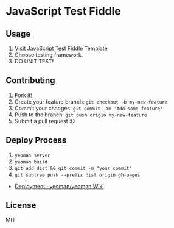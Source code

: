 # JavaScript Test Fiddle


## Usage

1. Visit [JavaScript Test Fiddle Template](http://azu.github.com/js-test-fiddle/ "JavaScript Test Fiddle Template")
2. Choose testing framework.
3. DO UNIT TEST!

## Contributing

1. Fork it!
2. Create your feature branch: `git checkout -b my-new-feature`
3. Commit your changes: `git commit -am 'Add some feature'`
4. Push to the branch: `git push origin my-new-feature`
5. Submit a pull request :D


## Deploy Process

1. ``yeoman server``
2. ``yeoman build``
3. ``git add dist && git commit -m "your commit"``
4. ``git subtree push --prefix dist origin gh-pages``

* [Deployment · yeoman/yeoman Wiki](https://github.com/yeoman/yeoman/wiki/Deployment "Deployment · yeoman/yeoman Wiki")

## License

MIT